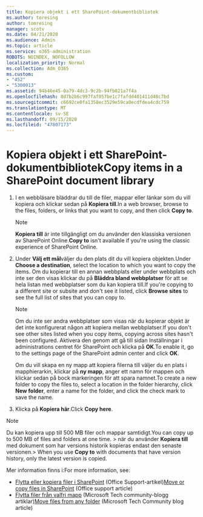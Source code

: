 ```yaml
---
title: Kopiera objekt i ett SharePoint-dokumentbibliotek
ms.author: toresing
author: tomresing
manager: scotv
ms.date: 04/21/2020
ms.audience: Admin
ms.topic: article
ms.service: o365-administration
ROBOTS: NOINDEX, NOFOLLOW
localization_priority: Normal
ms.collection: Adm_O365
ms.custom:
- "452"
- "5300013"
ms.assetid: 94b46e45-0a79-4dc3-9c2b-94fb021a7f4a
ms.openlocfilehash: 8d7b2b6c997faf057be1c7fafdd401411d48c7bd
ms.sourcegitcommit: c6692ce0fa1358ec3529e59ca0ecdfdea4cdc759
ms.translationtype: MT
ms.contentlocale: sv-SE
ms.lasthandoff: 09/15/2020
ms.locfileid: "47807173"
---
```

# <a name="copy-items-in-a-sharepoint-document-library"></a><span data-ttu-id="7d404-102">Kopiera objekt i ett SharePoint-dokumentbibliotek</span><span class="sxs-lookup"><span data-stu-id="7d404-102">Copy items in a SharePoint document library</span></span>

1. <span data-ttu-id="7d404-103">I en webbläsare bläddrar du till de filer, mappar eller länkar som du vill kopiera och klickar sedan på **Kopiera till**.</span><span class="sxs-lookup"><span data-stu-id="7d404-103">In a web browser, browse to the files, folders, or links that you want to copy, and then click **Copy to**.</span></span>

    > [!NOTE]
    > <span data-ttu-id="7d404-104">**Kopiera till** är inte tillgängligt om du använder den klassiska versionen av SharePoint Online.</span><span class="sxs-lookup"><span data-stu-id="7d404-104">**Copy to** isn't available if you're using the classic experience of SharePoint Online.</span></span>
  
2. <span data-ttu-id="7d404-105">Under **Välj ett mål**väljer du den plats dit du vill kopiera objekten.</span><span class="sxs-lookup"><span data-stu-id="7d404-105">Under **Choose a destination**, select the location to which you want to copy the items.</span></span> <span data-ttu-id="7d404-106">Om du kopierar till en annan webbplats eller under webbplats och inte ser den visas klickar du på **Bläddra bland webbplatser** för att se hela listan med webbplatser som du kan kopiera till.</span><span class="sxs-lookup"><span data-stu-id="7d404-106">If you're copying to a different site or subsite and don't see it listed, click **Browse sites** to see the full list of sites that you can copy to.</span></span>

    > [!NOTE]
    > <span data-ttu-id="7d404-107">Om du inte ser andra webbplatser som visas när du kopierar objekt är det inte konfigurerat någon att kopiera mellan webbplatser.</span><span class="sxs-lookup"><span data-stu-id="7d404-107">If you don't see other sites listed when you copy items, copying across sites hasn't been configured.</span></span> <span data-ttu-id="7d404-108">Aktivera den genom att gå till sidan Inställningar i administrations centret för SharePoint och klicka på **OK**.</span><span class="sxs-lookup"><span data-stu-id="7d404-108">To enable it, go to the settings page of the SharePoint admin center and click **OK**.</span></span>
  
    <span data-ttu-id="7d404-109">Om du vill skapa en ny mapp att kopiera filerna till väljer du en plats i mapphierarkin, klickar på **ny mapp**, anger ett namn för mappen och klickar sedan på bock markeringen för att spara namnet.</span><span class="sxs-lookup"><span data-stu-id="7d404-109">To create a new folder to copy the files to, select a location in the folder hierarchy, click **New folder**, enter a name for the folder, and click the check mark to save the name.</span></span>

3. <span data-ttu-id="7d404-110">Klicka på **Kopiera här**.</span><span class="sxs-lookup"><span data-stu-id="7d404-110">Click **Copy here**.</span></span>

> [!NOTE]
> <span data-ttu-id="7d404-111">Du kan kopiera upp till 500 MB filer och mappar samtidigt.</span><span class="sxs-lookup"><span data-stu-id="7d404-111">You can copy up to 500 MB of files and folders at one time.</span></span> <span data-ttu-id="7d404-112">> när du använder **Kopiera till** med dokument som har versions historik kopieras endast den senaste versionen.</span><span class="sxs-lookup"><span data-stu-id="7d404-112">>  When you use **Copy to** with documents that have version history, only the latest version is copied.</span></span>
  
<span data-ttu-id="7d404-113">Mer information finns i:</span><span class="sxs-lookup"><span data-stu-id="7d404-113">For more information, see:</span></span>

 - <span data-ttu-id="7d404-114">[Flytta eller kopiera filer i SharePoint](https://support.office.com/article/move-or-copy-files-in-sharepoint-00e2f483-4df3-46be-a861-1f5f0c1a87bc) (Office Support-artikel)</span><span class="sxs-lookup"><span data-stu-id="7d404-114">[Move or copy files in SharePoint](https://support.office.com/article/move-or-copy-files-in-sharepoint-00e2f483-4df3-46be-a861-1f5f0c1a87bc) (Office support article)</span></span>
 - <span data-ttu-id="7d404-115">[Flytta filer från valfri mapp](https://techcommunity.microsoft.com/t5/Microsoft-SharePoint-Blog/Now-move-files-anywhere-in-Office-365-SharePoint-and-OneDrive/ba-p/146973) (Microsoft Tech community-blogg artiklar)</span><span class="sxs-lookup"><span data-stu-id="7d404-115">[Move files from any folder](https://techcommunity.microsoft.com/t5/Microsoft-SharePoint-Blog/Now-move-files-anywhere-in-Office-365-SharePoint-and-OneDrive/ba-p/146973) (Microsoft Tech Community blog article)</span></span>   